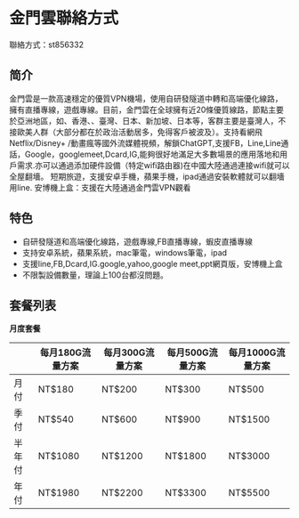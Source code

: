 # 金門雲聯絡方式

聯絡方式：st856332

## 简介

金門雲是一款高速穩定的優質VPN機場，使用自研發隧道中轉和高端優化線路，擁有直播專線，遊戲專線。目前，金門雲在全球擁有近20條優質線路，節點主要於亞洲地區，如、香港、、臺灣、日本、新加坡、日本等，客群主要是臺灣人，不接歐美人群（大部分都在於政治活動居多，免得客戶被波及）。支持看網飛Netflix/Disney+ /動畫瘋等國外流媒體視頻，解鎖ChatGPT,支援FB，Line,Line通話，Google，googlemeet,Dcard,IG,能夠很好地滿足大多數場景的應用落地和用戶需求.亦可以通過添加硬件設備（特定wifi路由器)在中國大陸通過連接wifi就可以全屋翻墻。
短期旅遊，支援安卓手機，蘋果手機，ipad通過安裝軟體就可以翻墻用line.
安博機上盒：支援在大陸通過金門雲VPN觀看



## 特色

* 自研發隧道和高端優化線路，遊戲專線,FB直播專線，蝦皮直播專線
* 支持安卓系統，蘋果系統，mac筆電，windows筆電，ipad
* 支援line,FB,Dcard,IG.google,yahoo,google meet,ppt網頁版，安博機上盒
* 不限製設備數量，理論上100台都沒問題。

## 套餐列表

**月度套餐**

|     |每月180G流量方案|每月300G流量方案|每月500G流量方案|每月1000G流量方案|
|-----|----------------|----------------|----------------|-----------------|
|月付 |NT$180          |NT$200          |NT$300          |NT$500           |
|季付 |NT$540          |NT$600          |NT$900          |NT$1500          |
|半年付|NT$1080        |NT$1200         |NT$1800         |NT$3000          |
|年付 |NT$1980         |NT$2200         |NT$3300         |NT$5500          |

